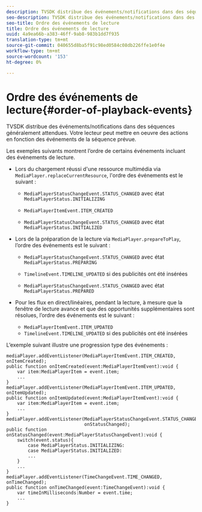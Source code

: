 ```yaml
---
description: TVSDK distribue des événements/notifications dans des séquences généralement attendues. Votre lecteur peut mettre en oeuvre des actions en fonction des événements de la séquence prévue.
seo-description: TVSDK distribue des événements/notifications dans des séquences généralement attendues. Votre lecteur peut mettre en oeuvre des actions en fonction des événements de la séquence prévue.
seo-title: Ordre des événements de lecture
title: Ordre des événements de lecture
uuid: 4a9ea66b-a383-46ff-9ab8-983b1dd7f935
translation-type: tm+mt
source-git-commit: 040655d8ba5f91c98ed0584c08db226ffe1e0f4e
workflow-type: tm+mt
source-wordcount: '153'
ht-degree: 0%

---
```



# Ordre des événements de lecture{#order-of-playback-events}

TVSDK distribue des événements/notifications dans des séquences généralement attendues. Votre lecteur peut mettre en oeuvre des actions en fonction des événements de la séquence prévue.

<!--<a id="section_6E34A6C7936245D88DEB3315DA64598B"></a>-->

Les exemples suivants montrent l’ordre de certains événements incluant des événements de lecture.

* Lors du chargement réussi d&#39;une ressource multimédia via `MediaPlayer.replaceCurrentResource`, l&#39;ordre des événements est le suivant :

   * `MediaPlayerStatusChangeEvent.STATUS_CHANGED` avec état  `MediaPlayerStatus.INITIALIZING`

   * `MediaPlayerItemEvent.ITEM_CREATED`
   * `MediaPlayerStatusChangeEvent.STATUS_CHANGED` avec état  `MediaPlayerStatus.INITIALIZED`

* Lors de la préparation de la lecture via `MediaPlayer.prepareToPlay`, l’ordre des événements est le suivant :

   * `MediaPlayerStatusChangeEvent.STATUS_CHANGED` avec état  `MediaPlayerStatus.PREPARING`

   * `TimelineEvent.TIMELINE_UPDATED` si des publicités ont été insérées
   * `MediaPlayerStatusChangeEvent.STATUS_CHANGED` avec état  `MediaPlayerStatus.PREPARED`

* Pour les flux en direct/linéaires, pendant la lecture, à mesure que la fenêtre de lecture avance et que des opportunités supplémentaires sont résolues, l’ordre des événements est le suivant :

   * `MediaPlayerItemEvent.ITEM_UPDATED`
   * `TimelineEvent.TIMELINE_UPDATED` si des publicités ont été insérées

<!--<a id="section_76C13548AF934868B70757CA5489E516"></a>-->

L’exemple suivant illustre une progression type des événements :

```
mediaPlayer.addEventListener(MediaPlayerItemEvent.ITEM_CREATED, onItemCreated); 
public function onItemCreated(event:MediaPlayerItemEvent):void { 
    var item:MediaPlayerItem = event.item; 
    ... 
} 
mediaPlayer.addEventListener(MediaPlayerItemEvent.ITEM_UPDATED, onItemUpdated); 
public function onItemUpdated(event:MediaPlayerItemEvent):void { 
    var item:MediaPlayerItem = event.item; 
    ... 
} 
mediaPlayer.addEventListener(MediaPlayerStatusChangeEvent.STATUS_CHANGED,  
                             onStatusChanged); 
public function onStatusChanged(event:MediaPlayerStatusChangeEvent):void { 
    switch(event.status){ 
        case MediaPlayerStatus.INITIALIZING: 
        case MediaPlayerStatus.INITIALIZED: 
        ... 
    } 
    ... 
} 
mediaPlayer.addEventListener(TimeChangeEvent.TIME_CHANGED, onTimeChanged); 
public function onTimeChanged(event:TimeChangeEvent):void { 
    var timeInMilliseconds:Number = event.time; 
    ... 
}
```

